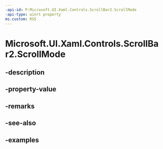 ```yaml
---
-api-id: P:Microsoft.UI.Xaml.Controls.ScrollBar2.ScrollMode
-api-type: winrt property
ms.custom: RS5
---
```


<!-- Property syntax.
public ScrollerScrollMode ScrollMode { get;  set; }
-->

# Microsoft.UI.Xaml.Controls.ScrollBar2.ScrollMode

## -description

## -property-value

## -remarks

## -see-also

## -examples

